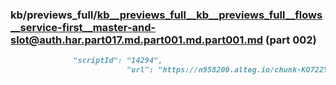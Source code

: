 ### kb/previews_full/kb__previews_full__kb__previews_full__flows__service-first__master-and-slot@auth.har.part017.md.part001.md.part001.md (part 002)

```md
              "scriptId": "14294",
                          "url": "https://n958200.alteg.io/chunk-KO722YSM.js",
             
```

```
